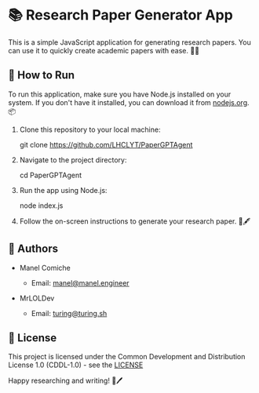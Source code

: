# 📚 Research Paper Generator App

This is a simple JavaScript application for generating research papers. You can use it to quickly create academic papers with ease. 📝✨

## 🚀 How to Run

To run this application, make sure you have Node.js installed on your system. If you don't have it installed, you can download it from [nodejs.org](https://nodejs.org/). 📦

1. Clone this repository to your local machine:

    git clone https://github.com/LHCLYT/PaperGPTAgent

2. Navigate to the project directory:

    cd PaperGPTAgent

3. Run the app using Node.js:

    node index.js

4. Follow the on-screen instructions to generate your research paper. 📄🖋️

## 👥 Authors
- Manel Comiche
    - Email: [manel@manel.engineer](mailto:manel@manel.engineer)

- MrLOLDev
    - Email: [turing@turing.sh](mailto:turing@turing.sh)

## 📜 License
This project is licensed under the Common Development and Distribution License 1.0 (CDDL-1.0) - see the [LICENSE](LICENSE)

Happy researching and writing! 📃🖊️